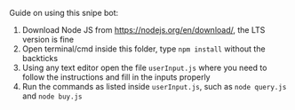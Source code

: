 Guide on using this snipe bot:
1. Download Node JS from https://nodejs.org/en/download/, the LTS version is fine
2. Open terminal/cmd inside this folder, type `npm install` without the backticks
3. Using any text editor open the file `userInput.js` where you need to follow the instructions and fill in the inputs properly
4. Run the commands as listed inside `userInput.js`, such as `node query.js` and `node buy.js`